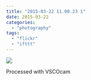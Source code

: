 ```yaml
---
title: "2015-03-22 11.00.23 1"
date: 2015-03-22
categories: 
  - "photography"
tags: 
  - "flickr"
  - "ifttt"
---
```


![](https://farm9.staticflickr.com/8754/16711508618_c333b4c482_b.jpg)  

Processed with VSCOcam

